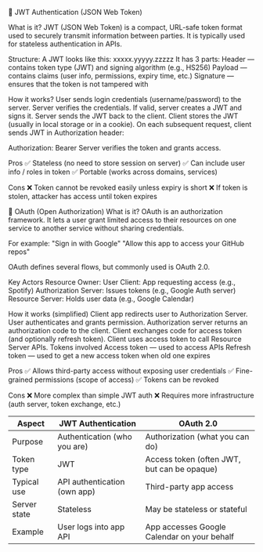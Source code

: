 🔐 JWT Authentication (JSON Web Token)

What is it?
JWT (JSON Web Token) is a compact, URL-safe token format used to securely transmit information between parties.
It is typically used for stateless authentication in APIs.

Structure:
A JWT looks like this:
xxxxx.yyyyy.zzzzz
It has 3 parts:
Header — contains token type (JWT) and signing algorithm (e.g., HS256)
Payload — contains claims (user info, permissions, expiry time, etc.)
Signature — ensures that the token is not tampered with

How it works?
User sends login credentials (username/password) to the server.
Server verifies the credentials.
If valid, server creates a JWT and signs it.
Server sends the JWT back to the client.
Client stores the JWT (usually in local storage or in a cookie).
On each subsequent request, client sends JWT in Authorization header:

Authorization: Bearer <JWT>
Server verifies the token and grants access.

Pros
✅ Stateless (no need to store session on server)
✅ Can include user info / roles in token
✅ Portable (works across domains, services)

Cons
❌ Token cannot be revoked easily unless expiry is short
❌ If token is stolen, attacker has access until token expires


🔑 OAuth (Open Authorization)
What is it?
OAuth is an authorization framework. It lets a user grant limited access to their resources on one service to another service without sharing credentials.

For example:
"Sign in with Google"
"Allow this app to access your GitHub repos"

OAuth defines several flows, but commonly used is OAuth 2.0.

Key Actors
Resource Owner: User
Client: App requesting access (e.g., Spotify)
Authorization Server: Issues tokens (e.g., Google Auth server)
Resource Server: Holds user data (e.g., Google Calendar)

How it works (simplified)
Client app redirects user to Authorization Server.
User authenticates and grants permission.
Authorization server returns an authorization code to the client.
Client exchanges code for access token (and optionally refresh token).
Client uses access token to call Resource Server APIs.
Tokens involved
Access token — used to access APIs
Refresh token — used to get a new access token when old one expires

Pros
✅ Allows third-party access without exposing user credentials
✅ Fine-grained permissions (scope of access)
✅ Tokens can be revoked

Cons
❌ More complex than simple JWT auth
❌ Requires more infrastructure (auth server, token exchange, etc.)

| Aspect       | JWT Authentication           | OAuth 2.0                                   |
| ------------ | ---------------------------- | ------------------------------------------- |
| Purpose      | Authentication (who you are) | Authorization (what you can do)             |
| Token type   | JWT                          | Access token (often JWT, but can be opaque) |
| Typical use  | API authentication (own app) | Third-party app access                      |
| Server state | Stateless                    | May be stateless or stateful                |
| Example      | User logs into app API       | App accesses Google Calendar on your behalf |

